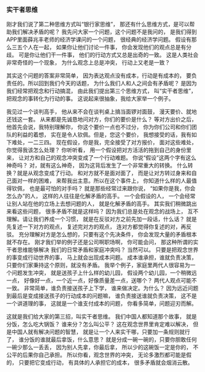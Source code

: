 ### 实干者思维

刚才我们说了第二种思维方式叫“银行家思维”，
那还有什么思维方式，是可以帮助我们解决矛盾的呢？
我先问大家一个问题，这个问题不是我问的，
是我们得到APP里面薛兆丰老师的经济学课问的一个问题，
很经典的经济学问题。
假设有那么三五个人在一起，
如果你让他们讨论一件事，
你会发现他们的观点总是有分歧。
可是你让他们干一件事，
他们的行动方式又总是出奇的一致。
这是人类社会非常奇怪的一个现象，
为什么观念上总是冲突，
行动上又老是一致？

其实这个问题的答案非常简单，
因为表达观点没有成本，行动是有成本的，
要负责任的。所以回到我们今天的话题，
为什么我们人和人之间会有矛盾呢？
是因为我们经常把观念和行动搞混，
由此我们提出第三个思维方式，
叫“实干者思维”，
把观念的事转化为行动的事。
这说起来很抽象，我给大家举一个例子。

我见过一个谈判高手，
他从来不会在谈判桌上搞当面锣对面鼓，
漫天要价、就地还钱这一套。
从来都是先诚恳地问对方，你们的要价是什么？
等对方出价之后，他首先会说，我特别理解你，
你这个要价一点也不过分，
你为你们公司和你们团队的利益的着想，
实在是令人钦佩。但是，您这个要价，
我想接受的话，我有如下难处，一二三四。
现在假设，你是我，完全接受了对方报价，
面对这些难处，你觉得我该怎么处理？
你听听看，
用一个假设把对方活活的拖到自己的身份里来，
让对方和自己的观念冲突变成了一个行动难题。
你说“假设”这两个字有这么神奇吗？
对，就有这么神奇，
因为这背后发生了一个非常重大的转换。
什么转换？就是从观念变成了行动。
和对方就不是面对面了，
而是让对方转过身来和自己面对一样的困难，
来帮我出主意。所以在这个事件上，
你知道什么样的人最值得钦佩，
也是最可怕的对手吗？
就是那些经常过来跟你说，
“如果你是我，你会怎么办”的人，
这样的人往往是化解矛盾的高手。
一个会假设的人，
一个会经常让别人站在他的立场上去想问题的人，
就是化解矛盾的高手。
其实我们稍微跳出来看这些问题，
很多矛盾不就是这样吗？
因为我们总是处在观念的战场上，
互不理解。请让我们养成一个习惯，
就是在反驳对方之前先加一段话，什么话？
就是先复述一下对方的观点，
复述完对方的观点，
连对方都觉得你复述的对，再反驳。
充分理解对方是怎么想的，只要有这个先决条件，
你会发现大量的矛盾根本就不存在。
刚才我们举的例子还是公司啊职场啊，
你可能会问，
那这种所谓的实干者思维能够解决
我们的日常矛盾和家庭冲突吗？
当然可以。
只要是把观念世界的事变成行动世界的事，
马上就会出现成本问题。
成本谁承担，谁就负责决策，
只要你们家秉持这个原则，就没有矛盾。
我举个例子，家庭里两代人很容易为一个问题发生冲突，
就是送孩子上什么样的幼儿园，
假设两个幼儿园，一个稍微远一点，
好像好一点，一个近一点，好像质量差一点，送哪个？
两代人观点可能不一致。
非常简单，谁负责接送孩子上下学，
谁来做决定。为什么？
因为远近问题到最后是变成接送孩子的行动成本的问题嘛，
谁负责接送谁就负责决策，
这不是一个讲道理的事，
这就是一个谁支付成本的问题，
你看多简单，问题迎刃而解。

这就是我们给大家的第三招，叫实干者思维。
我们中国人都知道那个故事，
就是分饭，怎么吃大锅饭？
谁来分？怎么叫公平？
这在观念世界里肯定难以解决，
但是中国人就有解决问题的智慧，
就是让一个人来实干哪，只要加一条规则就行了，
谁分饭的谁就最后拿饭，什么意思？
就是分成一碗一碗的，只要你胆敢任何一碗少那么一丢丢，
因为别人先拿，你最后拿，
所以少的这碗饭一定是你的，
不公平的后果你自己承担。
所以你看，观念世界的冲突，
无论多激烈都可能是假的，
只要把它变成行动，
有具体的人承担它的成本，
很多矛盾就会烟消云散。